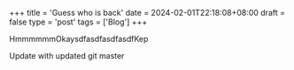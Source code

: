 +++
title = 'Guess who is back'
date = 2024-02-01T22:18:08+08:00
draft = false
type = 'post'
tags = ['Blog']
+++

HmmmmmmOkaysdfasdfasdfasdfKep

Update with updated git master